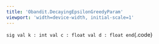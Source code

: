 ```yaml
---
title: 'Obandit.DecayingEpsilonGreedyParam'
viewport: 'width=device-width, initial-scale=1'
---
```


`sig val k : int val c : float val d : float end`{.code}
